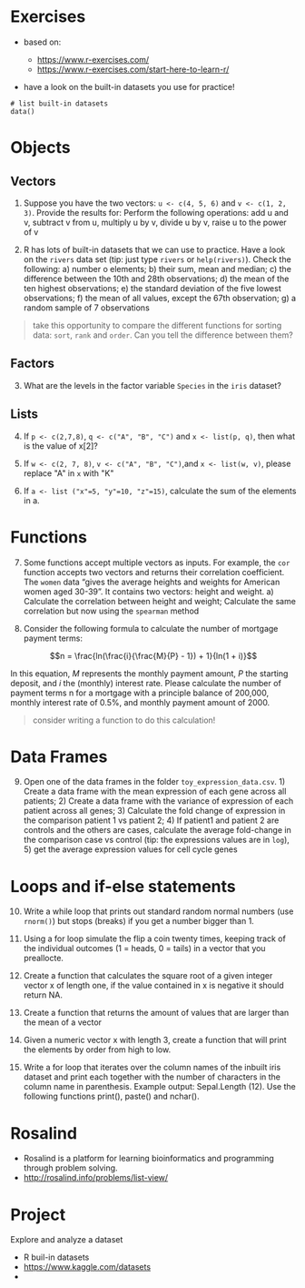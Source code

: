# Exercises

* based on:
    * https://www.r-exercises.com/
    * https://www.r-exercises.com/start-here-to-learn-r/

* have a look on the built-in datasets you use for practice!

```
# list built-in datasets
data()
```


# Objects

## Vectors

1. Suppose you have the two vectors: `u <- c(4, 5, 6)` and `v <- c(1, 2, 3)`. Provide the results for: Perform the following operations: add u and v, subtract v from u, multiply u by v, divide u by v, raise u to the power of v

2. R has lots of built-in datasets that we can use to practice. Have a look on the `rivers` data set (tip: just type `rivers` or `help(rivers)`). Check the following: a) number o elements; b) their sum, mean and median; c) the difference between the 10th and 28th observations; d) the mean of the ten highest observations; e) the standard deviation of the five lowest observations; f) the mean of all values, except the 67th observation; g) a random sample of 7 observations


> take this opportunity to compare the different functions for sorting data: `sort`, `rank` and `order`. Can you tell the difference between them?


## Factors

3. What are the levels in the factor variable `Species` in the `iris` dataset?


## Lists

4. If `p <- c(2,7,8)`, `q <- c("A", "B", "C")` and `x <- list(p, q)`, then what is the value of x[2]?

5. If `w <- c(2, 7, 8)`, `v <- c("A", "B", "C")`,and `x <- list(w, v)`, please replace "A" in `x` with "K"

6. If `a <- list ("x"=5, "y"=10, "z"=15)`, calculate the sum of the elements in a.

# Functions


7. Some functions accept multiple vectors as inputs. For example, the `cor` function accepts two vectors and returns their correlation coefficient. The `women` data “gives the average heights and weights for American women aged 30-39”. It contains two vectors: height and weight. a) Calculate the correlation between height and weight; Calculate the same correlation but now using the `spearman` method

8. Consider the following formula to calculate the number of mortgage payment terms:

$$n = \frac{ln(\frac{i}{\frac{M}{P} - 1}) + 1}{ln(1 + i)}$$

In this equation, $M$ represents the monthly payment amount, $P$ the starting deposit, and $i$ the (monthly) interest rate. Please calculate the number of payment terms n for a mortgage with a principle balance of 200,000, monthly interest rate of 0.5%, and monthly payment amount of 2000.

> consider writing a function to do this calculation!

# Data Frames


9. Open one of the data frames in the folder `toy_expression_data.csv`. 1) Create a data frame with the mean expression of each gene across all patients; 2) Create a data frame with the variance of expression of each patient across all genes; 3) Calculate the fold change of expression in the comparison patient 1 vs patient 2; 4) If patient1 and patient 2 are controls and the others are cases, calculate the average fold-change in the comparison case vs control (tip: the expressions values are in `log`), 5) get the average expression values for cell cycle genes


# Loops and if-else statements

10. Write a while loop that prints out standard random normal numbers (use `rnorm()`) but stops (breaks) if you get a number bigger than 1.

11. Using a for loop simulate the flip a coin twenty times, keeping track of the individual outcomes (1 = heads, 0 = tails) in a vector that you preallocte.

12. Create a function that calculates the square root of a given integer vector x of length one, if the value contained in x is negative it should return NA.

13. Create a function that returns the amount of values that are larger than the mean of a vector

14. Given a numeric vector x with length 3, create a function that will print the elements by order from high to low.

15. Write a for loop that iterates over the column names of the inbuilt iris dataset and print each together with the number of characters in the column name in parenthesis. Example output: Sepal.Length (12). Use the following functions print(), paste() and nchar().


# Rosalind

* Rosalind is a platform for learning bioinformatics and programming through problem solving.
* http://rosalind.info/problems/list-view/


# Project

Explore and analyze a dataset

* R buil-in datasets
* https://www.kaggle.com/datasets
*
